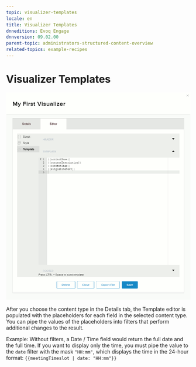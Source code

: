 ```yaml
---
topic: visualizer-templates
locale: en
title: Visualizer Templates
dnneditions: Evoq Engage
dnnversion: 09.02.00
parent-topic: administrators-structured-content-overview
related-topics: example-recipes
---
```


# Visualizer Templates

  

![Content > Visualizers tab > Editor > Template](img/scr-Visualizers-Editor-Template-E91.gif)

  

After you choose the content type in the Details tab, the Template editor is populated with the placeholders for each field in the selected content type. You can pipe the values of the placeholders into filters that perform additional changes to the result.

Example: Without filters, a Date / Time field would return the full date and the full time. If you want to display only the time, you must pipe the value to the `date` filter with the mask `"HH:mm"`, which displays the time in the 24-hour format: `{{meetingTimeslot | date: "HH:mm"}}`